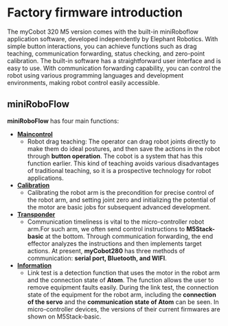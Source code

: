 # Factory firmware introduction

The myCobot 320 M5 version comes with the built-in miniRoboflow application software, developed independently by Elephant Robotics. With simple button interactions, you can achieve functions such as drag teaching, communication forwarding, status checking, and zero-point calibration. The built-in software has a straightforward user interface and is easy to use. With communication forwarding capability, you can control the robot using various programming languages and development environments, making robot control easily accessible.


## miniRoboFlow

**miniRoboFlow** has four main functions: 
- [**Maincontrol**](/5-BasicApplication/5.1-SystemUsageInstructions/320m5/4.2.1-moving/4.2.1.1-micro_controller.md)
  - Robot drag teaching: The operator can drag robot joints directly to make them do ideal postures, and then save the actions in the robot through **button operation**. The cobot is a system that has this function earlier. This kind of teaching avoids various disadvantages of
  traditional teaching, so it is a prospective technology for robot applications. 
- [**Calibration**](/5-BasicApplication/5.1-SystemUsageInstructions/320m5/4.2.2-calibration/4.2.2.1-micro_controller.md)
  - Calibrating the robot arm is the precondition for precise control of the robot arm, and setting joint zero and initializing the potential of the motor are basic jobs for subsequent advanced development. 
- [**Transponder**](/5-BasicApplication/5.1-SystemUsageInstructions/320m5/4.2.3-transponder/4.2.3.1-micro_controller.md)
  - Communication timeliness is vital to the micro-controller robot arm.For such arm, we often send control instructions to **M5Stack-basic** at the bottom. Through communication forwarding, the end effector analyzes the instructions and then implements target actions. At present, **myCobot280** has three methods of communication: **serial port, Bluetooth, and WIFI**. 
- [**Information**](/5-BasicApplication/5.1-SystemUsageInstructions/320m5/4.2.4-connection/4.2.4.1-micro_controller.md)
  - Link test is a detection function that uses the motor in the robot arm and the connection state of **Atom**. The function allows the user to remove equipment faults easily. During the link test, the connection state of the equipment for the robot arm, including the **connection of the servo** and the **communication state of Atom** can be seen. In micro-controller devices, the versions of their current firmwares are shown on M5Stack-basic.

